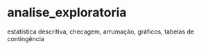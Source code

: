 # analise_exploratoria
estatística descritiva, checagem, arrumação, gráficos, tabelas de contingência
